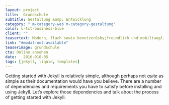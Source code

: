 ```yaml
---
layout: project
title:  Grundschule
subtitle: Gestaltung &amp; Entwicklung
category: " m-category-web m-category-gestaltung"
color: u-txt-business-blue
client: ""
teasertext: Modern, flach sowie benutzer&shy;freundlich und mobiltauglich informiert diese WordPress&shy;-Seite täglich Eltern &amp; Interessierte.
link: "#modal-not-available"
teaserimage: grundschule
cta: Online ansehen
date:   2016-010-05
tags: [jekyll, liquid, templates]
---
```

Getting started with Jekyll is relatively simple, although perhaps not *quite* as simple as their documentation would have you believe. There are a number of dependencies and requirements you have to satisfy before installing and using Jekyll. Let’s explore those dependencies and talk about the process of getting started with Jekyll.
